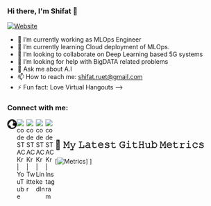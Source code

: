 ### Hi there, I'm Shifat 👋 

[![Website](https://img.shields.io/website?label=shamiulshifat.wordpress.com&style=for-the-badge&url=https%3A%2F%2Fcodestackr.com)](https://shamiulshifat.wordpress.com/)


- 🔭 I’m currently working as MLOps Engineer
- 🌱 I’m currently learning Cloud deployment of MLOps.
- 👯 I’m looking to collaborate on Deep Learning based 5G systems
- 🤔 I’m looking for help with  BigDATA related problems
- 💬 Ask me about A.I
- 📫 How to reach me: shifat.ruet@gmail.com
- ⚡ Fun fact: Love Virtual Hangouts
-->

### Connect with me:

[<img align="left" alt="codeSTACKr.com" width="22px" src="https://raw.githubusercontent.com/iconic/open-iconic/master/svg/globe.svg" />][website]
[<img align="left" alt="codeSTACKr | YouTube" width="22px" src="https://cdn.jsdelivr.net/npm/simple-icons@v3/icons/facebook.svg" />][facebook]
[<img align="left" alt="codeSTACKr | Twitter" width="22px" src="https://cdn.jsdelivr.net/npm/simple-icons@v3/icons/kaggle.svg" />][kaggle]
[<img align="left" alt="codeSTACKr | LinkedIn" width="22px" src="https://cdn.jsdelivr.net/npm/simple-icons@v3/icons/linkedin.svg" />][linkedin]
[<img align="left" alt="codeSTACKr | Instagram" width="22px" src="https://cdn.jsdelivr.net/npm/simple-icons@v3/icons/instagram.svg" />][behance]

<br />

## 🔔 𝙼𝚢 𝙻𝚊𝚝𝚎𝚜𝚝 𝙶𝚒𝚝𝙷𝚞𝚋 𝙼𝚎𝚝𝚛𝚒𝚌𝚜
[![Metrics](https://metrics.lecoq.io/shamiulshifat?template=classic&introduction=1&languages=1&repositories=1&pagespeed=1&repositories=100&repositories.batch=100&repositories.forks=false&repositories.affiliations=owner&languages.limit=8&languages.sections=most-used&languages.colors=github&languages.aliases=python%2C%20matlab&languages.threshold=0%25&languages.indepth=false&languages.analysis.timeout=15&languages.categories=markup%2C%20programming&languages.recent.categories=markup%2C%20programming&languages.recent.load=300&languages.recent.days=14&introduction.title=true&pagespeed.url=https%3A%2F%2Fshamiulshifat.wordpress.com%2F&pagespeed.detailed=false&pagespeed.screenshot=true&config.timezone=Asia%2FDhaka)]
]



[website]: https://shamiulshifat.wordpress.com/

[linkedin]: https://www.linkedin.com/in/shamiul-islam-shifat/

[behance]: https://www.behance.net/shamiulshifat

[facebook]: https://www.facebook.com/shamiulshifat/

[kaggle]: https://www.facebook.com/shamiulshifat/



